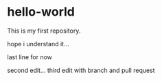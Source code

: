 # hello-world
This is my first repository.

hope i understand it...

last line for now

second edit...
third edit with branch and pull request
